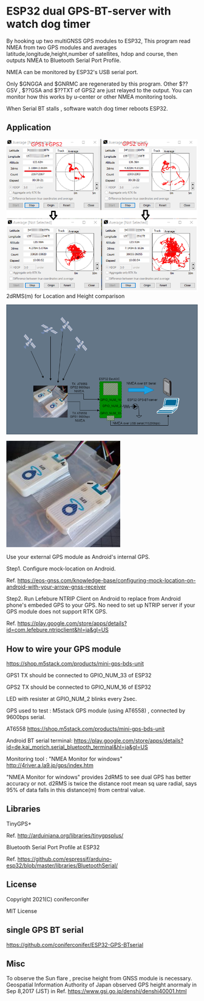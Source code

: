 # ESP32 dual GPS-BT-server with watch dog timer

By hooking up two multiGNSS GPS modules to ESP32, 
This program read NMEA from two GPS modules and averages latitude,longitude,height,number of satellites, hdop and course, then 
outputs NMEA to Bluetooth Serial Port Profile.

NMEA can be monitored by ESP32's USB serial port.

Only \$GNGGA and \$GNRMC are regenerated by this program.
Other \$??GSV , \$??GSA and \$??TXT of GPS2 are just relayed to the output. 
You can monitor how this works by u-center or other NMEA monitoring tools.

When Serial BT stalls , software watch dog timer reboots ESP32.

## Application 

![ataglance](https://github.com/coniferconifer/ESP32-dual-GPS-BTserial/blob/main/comparison2.png)
2dRMS(m) for Location and Height comparison

![system](https://github.com/coniferconifer/ESP32-dual-GPS-BTserial/blob/main/block.drawio.png)

![multiGNSS](https://github.com/coniferconifer/ESP32-dual-GPS-BTserial/blob/main/dualgps.jpg)

Use your external GPS module as Android's internal GPS.

Step1. Configure mock-location on Android.

Ref. https://eos-gnss.com/knowledge-base/configuring-mock-location-on-android-with-your-arrow-gnss-receiver

Step2. Run Lefebure NTRIP Client on Android to replace from Android phone's embeded GPS to your GPS.
No need to set up NTRIP server if your GPS module does not support RTK GPS.
 
Ref. https://play.google.com/store/apps/details?id=com.lefebure.ntripclient&hl=ja&gl=US


## How to wire your GPS module
https://shop.m5stack.com/products/mini-gps-bds-unit

GPS1 TX should be connected to GPIO_NUM_33 of ESP32

GPS2 TX should be connected to GPIO_NUM_16 of ESP32

LED with resister at GPIO_NUM_2 blinks every 2sec.

GPS used to test : M5stack GPS module (using AT6558) , connected by 9600bps serial.

AT6558 https://shop.m5stack.com/products/mini-gps-bds-unit

Android BT serial terminal: https://play.google.com/store/apps/details?id=de.kai_morich.serial_bluetooth_terminal&hl=ja&gl=US

Monitoring tool : "NMEA Monitor for windows" http://4river.a.la9.jp/gps/index.htm

"NMEA Monitor for windows" provides 2dRMS to see dual GPS has better accuracy or not. d2RMS is twice the distance root mean sq
uare radial, says 95% of data falls in this distance(m) from central value.

## Libraries 
TinyGPS+

Ref. http://arduiniana.org/libraries/tinygpsplus/

Bluetooth Serial Port Profile at ESP32

Ref. https://github.com/espressif/arduino-esp32/blob/master/libraries/BluetoothSerial/
      
## License

Copyright 2021(C) coniferconifer

MIT License

## single GPS BT serial
https://github.com/coniferconifer/ESP32-GPS-BTserial

## Misc
To observe the Sun flare , precise height from GNSS module is necessary.
Geospatial Information Authority of Japan observed GPS height anormaly
in Sep 8,2017 (JST) in Ref.  https://www.gsi.go.jp/denshi/denshi40001.html
 